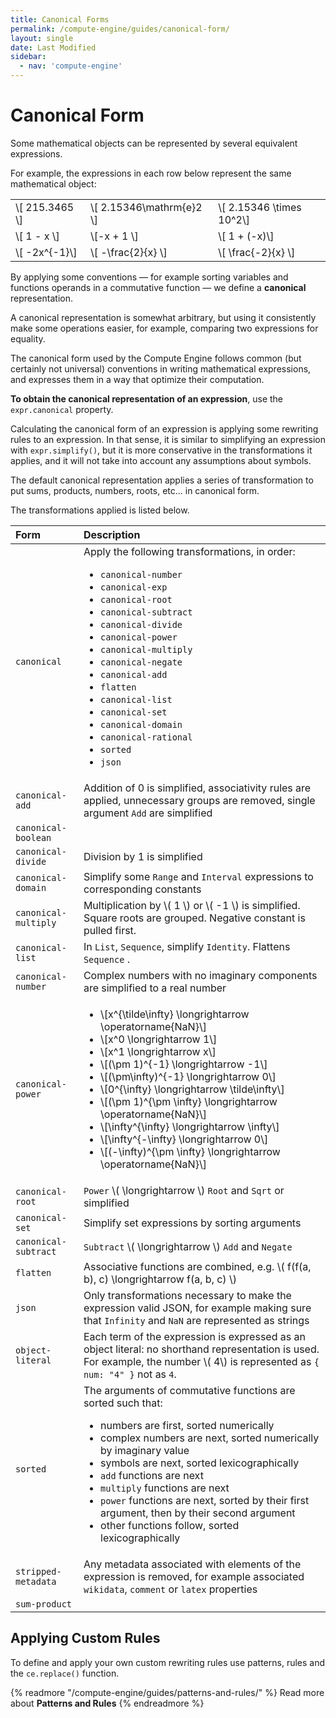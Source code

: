 ```yaml
---
title: Canonical Forms
permalink: /compute-engine/guides/canonical-form/
layout: single
date: Last Modified
sidebar:
  - nav: 'compute-engine'
---
```


# Canonical Form

Some mathematical objects can be represented by several equivalent expressions.

For example, the expressions in each row below represent the same mathematical
object:

|                  |                            |                            |
| :--------------- | :------------------------- | :------------------------- |
| \\[ 215.3465 \\] | \\[ 2.15346\mathrm{e}2 \\] | \\[ 2.15346 \times 10^2\\] |
| \\[ 1 - x \\]    | \\[-x + 1 \\]              | \\[ 1 + (-x)\\]            |
| \\[ -2x^{-1}\\]  | \\[ -\frac{2}{x} \\]       | \\[ \frac{-2}{x} \\]       |

By applying some conventions &mdash; for example sorting variables and functions
operands in a commutative function &mdash; we define a **canonical**
representation.

A canonical representation is somewhat arbitrary, but using it consistently make
some operations easier, for example, comparing two expressions for equality.

The canonical form used by the Compute Engine follows common (but certainly not
universal) conventions in writing mathematical expressions, and expresses them
in a way that optimize their computation.

**To obtain the canonical representation of an expression**, use the
`expr.canonical` property.

Calculating the canonical form of an expression is applying some rewriting rules
to an expression. In that sense, it is similar to simplifying an expression with
`expr.simplify()`, but it is more conservative in the transformations it
applies, and it will not take into account any assumptions about symbols.

The default canonical representation applies a series of transformation to put
sums, products, numbers, roots, etc... in canonical form.

The transformations applied is listed below.

<div class=symbols-table>

| Form                 | Description                                                                                                                                                                                                                                                                                                                                                                                                                                                                                                                                                  |
| :------------------- | :----------------------------------------------------------------------------------------------------------------------------------------------------------------------------------------------------------------------------------------------------------------------------------------------------------------------------------------------------------------------------------------------------------------------------------------------------------------------------------------------------------------------------------------------------------- |
| `canonical`          | Apply the following transformations, in order: <ul><li> `canonical-number`</li><li>`canonical-exp`</li><li>`canonical-root`</li><li>`canonical-subtract`</li><li>`canonical-divide`</li><li>`canonical-power`</li><li>`canonical-multiply`</li><li>`canonical-negate`</li><li>`canonical-add`</li><li>`flatten`</li><li>`canonical-list`</li><li>`canonical-set`</li><li>`canonical-domain`</li><li>`canonical-rational`</li><li>`sorted`</li><li>`json`</li></ul>                                                                                           |
| `canonical-add`      | Addition of 0 is simplified, associativity rules are applied, unnecessary groups are removed, single argument `Add` are simplified                                                                                                                                                                                                                                                                                                                                                                                                                           |
| `canonical-boolean`  |                                                                                                                                                                                                                                                                                                                                                                                                                                                                                                                                                              |
| `canonical-divide`   | Division by 1 is simplified                                                                                                                                                                                                                                                                                                                                                                                                                                                                                                                                  |
| `canonical-domain`   | Simplify some `Range` and `Interval` expressions to corresponding constants                                                                                                                                                                                                                                                                                                                                                                                                                                                                                  |
| `canonical-multiply` | Multiplication by \\( 1 \\) or \\( -1 \\) is simplified. Square roots are grouped. Negative constant is pulled first.                                                                                                                                                                                                                                                                                                                                                                                                                                        |
| `canonical-list`     | In `List`, `Sequence`, simplify `Identity`. Flattens `Sequence` .                                                                                                                                                                                                                                                                                                                                                                                                                                                                                            |
| `canonical-number`   | Complex numbers with no imaginary components are simplified to a real number                                                                                                                                                                                                                                                                                                                                                                                                                                                                                 |
| `canonical-power`    | <ul><li>\\[x^{\tilde\infty} \longrightarrow \operatorname{NaN}\\]</li><li>\\[x^0 \longrightarrow 1\\]</li><li>\\[x^1 \longrightarrow x\\]</li><li>\\[(\pm 1)^{-1} \longrightarrow -1\\]</li><li>\\[(\pm\infty)^{-1} \longrightarrow 0\\]</li><li>\\[0^{\infty} \longrightarrow \tilde\infty\\]</li><li>\\[(\pm 1)^{\pm \infty} \longrightarrow \operatorname{NaN}\\]</li><li>\\[\infty^{\infty} \longrightarrow \infty\\]</li><li>\\[\infty^{-\infty} \longrightarrow 0\\]</li><li>\\[(-\infty)^{\pm \infty} \longrightarrow \operatorname{NaN}\\]</li></ul> |
| `canonical-root`     | `Power` \\( \longrightarrow \\) `Root` and `Sqrt` or simplified                                                                                                                                                                                                                                                                                                                                                                                                                                                                                              |
| `canonical-set`      | Simplify set expressions by sorting arguments                                                                                                                                                                                                                                                                                                                                                                                                                                                                                                                |
| `canonical-subtract` | `Subtract` \\( \longrightarrow \\) `Add` and `Negate`                                                                                                                                                                                                                                                                                                                                                                                                                                                                                                        |
| `flatten`            | Associative functions are combined, e.g. \\( f(f(a, b), c) \longrightarrow f(a, b, c) \\)                                                                                                                                                                                                                                                                                                                                                                                                                                                                    |
| `json`               | Only transformations necessary to make the expression valid JSON, for example making sure that `Infinity` and `NaN` are represented as strings                                                                                                                                                                                                                                                                                                                                                                                                               |
| `object-literal`     | Each term of the expression is expressed as an object literal: no shorthand representation is used. For example, the number \\( 4\\) is represented as `{ num: "4" }` not as `4`.                                                                                                                                                                                                                                                                                                                                                                            |
| `sorted`             | The arguments of commutative functions are sorted such that: <ul><li> numbers are first, sorted numerically </li><li> complex numbers are next, sorted numerically by imaginary value </li><li> symbols are next, sorted lexicographically </li><li> `add` functions are next </li><li> `multiply` functions are next </li><li> `power` functions are next, sorted by their first argument, then by their second argument </li><li> other functions follow, sorted lexicographically</li></ul>                                                               |
| `stripped-metadata`  | Any metadata associated with elements of the expression is removed, for example associated `wikidata`, `comment` or `latex` properties                                                                                                                                                                                                                                                                                                                                                                                                                       |
| `sum-product`        |                                                                                                                                                                                                                                                                                                                                                                                                                                                                                                                                                              |

</div>

## Applying Custom Rules

To define and apply your own custom rewriting rules use patterns, rules and the
`ce.replace()` function.

{% readmore "/compute-engine/guides/patterns-and-rules/" %} Read more about
<strong>Patterns and Rules</strong> {% endreadmore %}
